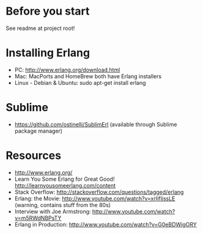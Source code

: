 # Before you start
See readme at project root!

# Installing Erlang
- PC: http://www.erlang.org/download.html
- Mac: MacPorts and HomeBrew both have Erlang installers
- Linux - Debian & Ubuntu: sudo apt-get install erlang

# Sublime
- https://github.com/ostinelli/SublimErl (available through Sublime package manager)

# Resources
- http://www.erlang.org/
- Learn You Some Erlang for Great Good! http://learnyousomeerlang.com/content
- Stack Overflow: http://stackoverflow.com/questions/tagged/erlang
- Erlang: the Movie: http://www.youtube.com/watch?v=xrIjfIjssLE (warning, contains stuff from the 80s)
- Interview with Joe Armstrong: http://www.youtube.com/watch?v=m5RWdNBPsTY
- Erlang in Production: http://www.youtube.com/watch?v=G0eBDWigORY